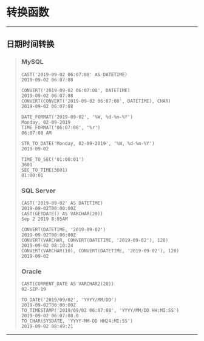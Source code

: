 # 转换函数
---
## 日期时间转换
>### MySQL
>```
>CAST('2019-09-02 06:07:08' AS DATETIME)                         2019-09-02 06:07:08
>
>CONVERT('2019-09-02 06:07:08', DATETIME)                        2019-09-02 06:07:08
>CONVERT(CONVERT('2019-09-02 06:07:08', DATETIME), CHAR)         2019-09-02 06:07:08
>
>DATE_FORMAT('2019-09-02', '%W, %d-%m-%Y')                       Monday, 02-09-2019
>TIME_FORMAT('06:07:08', '%r')                                   06:07:08 AM
>
>STR_TO_DATE('Monday, 02-09-2019', '%W, %d-%m-%Y')               2019-09-02
>
>TIME_TO_SEC('01:00:01')                                         3601
>SEC_TO_TIME(3601)                                               01:00:01
>```
>### SQL Server
>```
>CAST('2019-09-02' AS DATETIME)                                  2019-09-02T00:00:00Z
>CAST(GETDATE() AS VARCHAR(20))                                  Sep 2 2019 8:05AM
>
>CONVERT(DATETIME, '2019-09-02')                                 2019-09-02T00:00:00Z
>CONVERT(VARCHAR, CONVERT(DATETIME, '2019-09-02'), 120)          2019-09-02 08:10:24
>CONVERT(VARCHAR(10), CONVERT(DATETIME, '2019-09-02'), 120)      2019-09-02
>```
>### Oracle
>```
>CAST(CURRENT_DATE AS VARCHAR2(20))                              02-SEP-19
>
>TO_DATE('2019/09/02', 'YYYY/MM/DD')                             2019-09-02T00:00:00Z
>TO_TIMESTAMP('2019/09/02 06:07:08', 'YYYY/MM/DD HH:MI:SS')      2019-09-02 06:07:08.0
>TO_CHAR(SYSDATE, 'YYYY-MM-DD HH24:MI:SS')                       2019-09-02 08:49:21
>```
---